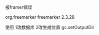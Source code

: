 报framer错误

<dependency>
  <groupId>org.freemarker</groupId>
  <artifactId>freemarker</artifactId>
  <version>2.3.28</version>
</dependency>

使用
1改数据库
2改生成位置
  gc.setOutputDir